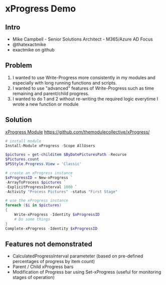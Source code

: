 # xProgress Demo

## Intro

- Mike Campbell - Senior Solutions Architect - M365/Azure AD Focus
- @thatexactmike
- exactmike on github

## Problem

1. I wanted to use Write-Progress more consistently in my modules and especially with long running functions and scripts.
2. I wanted to use "advanced" features of Write-Progress such as time remaining and parent/child progress.
3. I wanted to do 1 and 2 without re-writing the required logic everytime I wrote a new function or module

## Solution

[xProgress Module](https://github.com/themodulecollective/xProgress/)
https://github.com/themodulecollective/xProgress/

``` PowerShell
# install module
Install-Module xProgress -Scope AllUsers

$pictures = get-childitem $ByDatePicturesPath -Recurse
$Pictures.count
$PSStyle.Progress.View = 'Classic'

# create an xProgress instance
$xProgressID = New-xProgress `
-ArrayToProcess $pictures `
-ExplicitProgressInterval 1000 `
-Activity "Process Pictures" -status "First Stage"

# use the xProgress instance
foreach ($i in $pictures)
{
    Write-xProgress -Identity $xProgressID
    # Do some things
}
Complete-xProgress -Identity $xProgressID

```

## Features not demonstrated

- CalculatedProgressInterval parameteter (based on pre-defined percentages of progress by item count)
- Parent / Child xProgress bars
- Modification of Progress bar using Set-xProgress (useful for monitoring stages of operation)